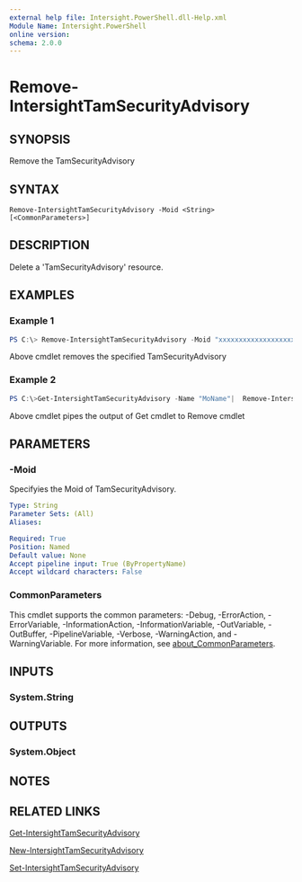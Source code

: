 ```yaml
---
external help file: Intersight.PowerShell.dll-Help.xml
Module Name: Intersight.PowerShell
online version:
schema: 2.0.0
---
```


# Remove-IntersightTamSecurityAdvisory

## SYNOPSIS
Remove the TamSecurityAdvisory

## SYNTAX

```
Remove-IntersightTamSecurityAdvisory -Moid <String> [<CommonParameters>]
```

## DESCRIPTION
Delete a &apos;TamSecurityAdvisory&apos; resource.

## EXAMPLES

### Example 1
```powershell
PS C:\> Remove-IntersightTamSecurityAdvisory -Moid "xxxxxxxxxxxxxxxxxxxxxxxxxxx"
```
Above cmdlet removes the specified TamSecurityAdvisory 

### Example 2
```powershell
PS C:\>Get-IntersightTamSecurityAdvisory -Name "MoName"|  Remove-IntersightTamSecurityAdvisory
```
Above cmdlet pipes the output of Get cmdlet to Remove cmdlet

## PARAMETERS

### -Moid
Specifyies the Moid of TamSecurityAdvisory.

```yaml
Type: String
Parameter Sets: (All)
Aliases:

Required: True
Position: Named
Default value: None
Accept pipeline input: True (ByPropertyName)
Accept wildcard characters: False
```

### CommonParameters
This cmdlet supports the common parameters: -Debug, -ErrorAction, -ErrorVariable, -InformationAction, -InformationVariable, -OutVariable, -OutBuffer, -PipelineVariable, -Verbose, -WarningAction, and -WarningVariable. For more information, see [about_CommonParameters](http://go.microsoft.com/fwlink/?LinkID=113216).

## INPUTS

### System.String

## OUTPUTS

### System.Object
## NOTES

## RELATED LINKS

[Get-IntersightTamSecurityAdvisory](./Get-IntersightTamSecurityAdvisory.md)

[New-IntersightTamSecurityAdvisory](./New-IntersightTamSecurityAdvisory.md)

[Set-IntersightTamSecurityAdvisory](./Set-IntersightTamSecurityAdvisory.md)


